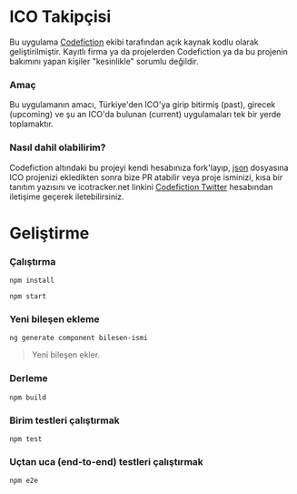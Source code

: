 # ICO Takipçisi

Bu uygulama [Codefiction](http://www.codefiction.tech) ekibi tarafından açık kaynak kodlu olarak geliştirilmiştir. Kayıtlı firma ya da projelerden Codefiction ya da bu projenin bakımını yapan kişiler "kesinlikle" sorumlu değildir. 

### Amaç

Bu uygulamanın amacı, Türkiye'den ICO'ya girip bitirmiş (past), girecek (upcoming) ve şu an ICO'da bulunan (current) uygulamaları tek bir yerde toplamaktır.

### Nasıl dahil olabilirim?

Codefiction altındaki bu projeyi kendi hesabınıza fork'layıp, [json](#) dosyasına ICO projenizi ekledikten sonra bize PR atabilir veya proje isminizi, kısa bir tanıtım yazısını ve icotracker.net linkini [Codefiction Twitter](https://twitter.com/codefictiontech) hesabından iletişime geçerek iletebilirsiniz.

# Geliştirme
### Çalıştırma

    npm install

    npm start

### Yeni bileşen ekleme

    ng generate component bilesen-ismi

> Yeni bileşen ekler.

### Derleme

    npm build

### Birim testleri çalıştırmak

    npm test

### Uçtan uca (end-to-end) testleri çalıştırmak

    npm e2e